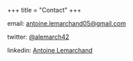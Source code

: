 +++
title = "Contact"
+++

email: [antoine.lemarchand05@gmail.com](mailto:antoine.lemarchand05@gmail.com)

twitter: [@alemarch42](https://twitter.com/alemarch42)

linkedin: [Antoine Lemarchand](https://www.linkedin.com/in/antoine-lemarchand-334526162/)
